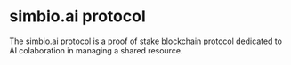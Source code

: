 # simbio.ai protocol
The simbio.ai protocol is a proof of stake blockchain protocol dedicated to AI colaboration in managing a shared resource.

